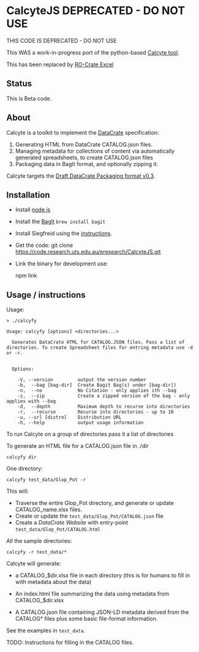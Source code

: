 # CalcyteJS DEPRECATED - DO NOT USE

THIS CODE IS DEPRECATED - DO NOT USE

This WAS a work-in-progress port of the python-based [Calcyte tool](https://codeine.research.uts.edu.au/eresearch/calcyte).

This has been replaced by [RO-Crate Excel](https://github.com/UTS-eResearch/ro-crate-excel)

## Status

This is Beta code.

## About

Calcyte is a toolkit to implement the [DataCrate] specification:


1.  Generating HTML from DataCrate CATALOG.json files.
2.  Managing metadata for collections of content via automatically generated
    spreadsheets, to create CATALOG.json files
3.  Packaging data in BagIt format, and optionally zipping it.

Calcyte targets the [Draft DataCrate Packaging format v0.3](https://github.com/UTS-eResearch/datacrate/blob/master/spec/0.3/data_crate_specification_v0.3.md).

## Installation

- Install [node.js](https://nodejs.org/en/)

- Install the [BagIt](https://github.com/LibraryOfCongress/bagit-java)
  `brew install bagit`

- Install Siegfreid using the [instructions](https://github.com/richardlehane/siegfried/wiki/Getting-started).

- Get the code:
  git clone https://code.research.uts.edu.au/eresearch/CalcyteJS.git

- Link the binary for development use:

  npm link

## Usage / instructions

Usage:

```
> ./calcyfy

Usage: calcyfy [options] <directories...>

  Generates DataCrate HTML for CATALOG.JSON files. Pass a list of directories. To create Spreadsheet files for entring metadata use -d or -r.


  Options:

    -V, --version         output the version number
    -b,  --bag [bag-dir]  Create Bagit Bag(s) under [bag-dir])
    -n,  --no             No Citation - only applies ith --bag
    -z,  --zip            Create a zipped version of the bag - only applies with --bag
    -d,  --depth          Maximum depth to recurse into directories
    -r,  --recurse        Recurse into directories - up to 10
    -u, --url [distro]    Distribution URL
    -h, --help            output usage information

```

To run Calcyte on a group of directories pass it a list of directories

To generate an HTML file for a CATALOG.json file in ./dir

```
calcyfy dir
```

One directory:

```
calcyfy test_data/Glop_Pot -r
```

This will:
- Traverse the entire Glop_Pot directory, and generate or update CATALOG_name.xlsx files.
- Create or update the `test_data/Glop_Pot/CATALOG.json` file
- Create a *DataCrate Website* with entry-point `test_data/Glop_Pot/CATALOG.html`

All the sample directories:

```
calcyfy -r test_data/*
```

Calcyte will generate:

- a CATALOG\_$dir.xlsx file in each directory (this is for humans to fill in with
  metadata about the data)

- An index.html file summarizing the data using metadata from CATALOG\_$dir.xlsx

- A CATALOG.json file containing JSON-LD metadata derived from the CATALOG\* files plus some basic file-format information.

See the examples in `test_data`.

TODO: Instructions for filling in the CATALOG files.

[datacrate]: https://github.com/UTS-eResearch/datacrate
